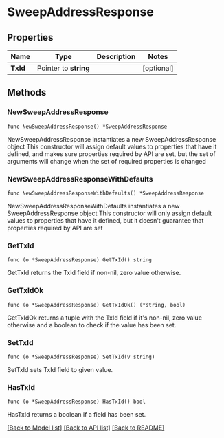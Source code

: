 # SweepAddressResponse

## Properties

Name | Type | Description | Notes
------------ | ------------- | ------------- | -------------
**TxId** | Pointer to **string** |  | [optional] 

## Methods

### NewSweepAddressResponse

`func NewSweepAddressResponse() *SweepAddressResponse`

NewSweepAddressResponse instantiates a new SweepAddressResponse object
This constructor will assign default values to properties that have it defined,
and makes sure properties required by API are set, but the set of arguments
will change when the set of required properties is changed

### NewSweepAddressResponseWithDefaults

`func NewSweepAddressResponseWithDefaults() *SweepAddressResponse`

NewSweepAddressResponseWithDefaults instantiates a new SweepAddressResponse object
This constructor will only assign default values to properties that have it defined,
but it doesn't guarantee that properties required by API are set

### GetTxId

`func (o *SweepAddressResponse) GetTxId() string`

GetTxId returns the TxId field if non-nil, zero value otherwise.

### GetTxIdOk

`func (o *SweepAddressResponse) GetTxIdOk() (*string, bool)`

GetTxIdOk returns a tuple with the TxId field if it's non-nil, zero value otherwise
and a boolean to check if the value has been set.

### SetTxId

`func (o *SweepAddressResponse) SetTxId(v string)`

SetTxId sets TxId field to given value.

### HasTxId

`func (o *SweepAddressResponse) HasTxId() bool`

HasTxId returns a boolean if a field has been set.


[[Back to Model list]](../README.md#documentation-for-models) [[Back to API list]](../README.md#documentation-for-api-endpoints) [[Back to README]](../README.md)



